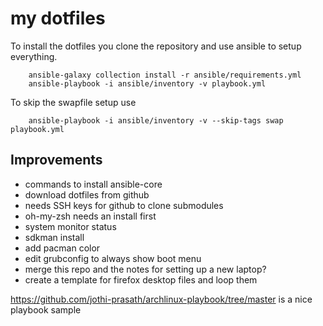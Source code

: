 # my dotfiles

To install the dotfiles you clone the repository and use ansible to setup everything.

```shell
    ansible-galaxy collection install -r ansible/requirements.yml
    ansible-playbook -i ansible/inventory -v playbook.yml
```

To skip the swapfile setup use

```shell
    ansible-playbook -i ansible/inventory -v --skip-tags swap playbook.yml
```

## Improvements
* commands to install ansible-core
* download dotfiles from github
* needs SSH keys for github to clone submodules
* oh-my-zsh needs an install first
* system monitor status
* sdkman install
* add pacman color
* edit grubconfig to always show boot menu
* merge this repo and the notes for setting up a new laptop?
* create a template for firefox desktop files and loop them

https://github.com/jothi-prasath/archlinux-playbook/tree/master is a nice playbook sample
